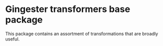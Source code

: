 # Gingester transformers base package

This package contains an assortment of transformations that are broadly useful.
